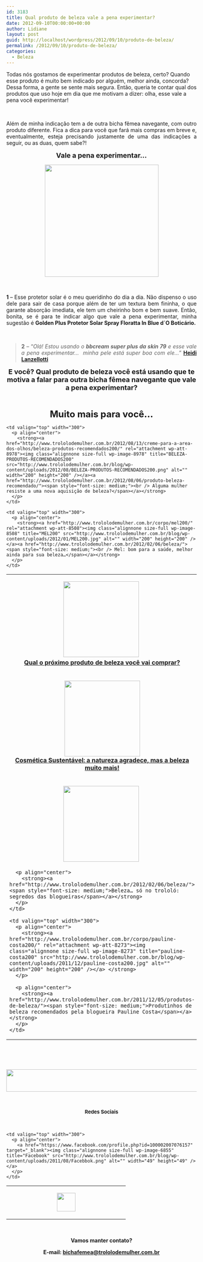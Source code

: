 ```yaml
---
id: 3183
title: Qual produto de beleza vale a pena experimentar?
date: 2012-09-10T00:00:00+00:00
author: Lidiane
layout: post
guid: http://localhost/wordpress/2012/09/10/produto-de-beleza/
permalink: /2012/09/10/produto-de-beleza/
categories:
  - Beleza
---
```

Todas nós gostamos de experimentar produtos de beleza, certo? Quando esse produto é muito bem indicado por alguém, melhor ainda, concorda? Dessa forma, a gente se sente mais segura. Então, queria te contar qual dos produtos que uso hoje em dia que me motivam a dizer: olha, esse vale a pena você experimentar!

&nbsp;

<p align="justify">
  Além de minha indicação tem a de outra bicha fêmea navegante, com outro produto diferente. Fica a dica para você que fará mais compras em breve e, eventualmente, esteja precisando justamente de uma das indicações a seguir, ou as duas, quem sabe?!
</p>

<!--more-->

<p align="center">
  <strong><span style="font-size: large;">Vale a pena experimentar…</span></strong>
</p>

<p align="center">
  <a href="http://www.trololodemulher.com.br/?attachment_id=9110" rel="attachment wp-att-9110"><img class="alignnone size-full wp-image-9110" title="PRODUTOS-BELEZA" src="http://www.trololodemulher.com.br/blog/wp-content/uploads/2012/09/PRODUTOS-BELEZA.png" alt="" width="301" height="296" /></a>
</p>

&nbsp;

<p align="justify">
  <strong>1 </strong>– Esse protetor solar é o meu queridinho do dia a dia. Não dispenso o uso dele para sair de casa porque além de ter um textura bem fininha, o que garante absorção imediata, ele tem um cheirinho bom e bem suave. Então, bonita, se é para te indicar algo que vale a pena experimentar, minha sugestão é <strong>Golden Plus Protetor Solar Spray Floratta In Blue d´O Boticário.</strong>
</p>

&nbsp;

> <p align="justify">
>   <strong>2</strong> &#8211; “<em>Olá! Estou usando o <strong>bbcream super plus da skin 79</strong> e esse vale a pena experimentar&#8230;  minha pele está super boa com ele&#8230;” </em><strong><a href="http://heidilanzellotti.wordpress.com/" target="_blank">Heidi Lanzellotti</a></strong>
> </p>

<p align="center">
  <strong><span style="font-size: large;">E você? Qual produto de beleza você está usando que te motiva a falar para outra bicha fêmea navegante que vale a pena experimentar?</span></strong>
</p>

&nbsp;

<p align="center">
  <strong><span style="font-size: x-large;">Muito mais para você…</span></strong>
</p>

<table width="600" border="0" cellspacing="0" cellpadding="2">
  <tr>
    <td valign="top" width="300">
      <p align="center">
        <strong><a href="http://www.trololodemulher.com.br/?attachment_id=9078" rel="attachment wp-att-9078"><img class="alignnone size-full wp-image-9078" title="mulher pensando200" src="http://www.trololodemulher.com.br/blog/wp-content/uploads/2012/08/mulher-pensando200.jpg" alt="" width="200" height="200" /></a> <a href="http://www.trololodemulher.com.br/2012/09/03/produto-de-beleza-compras/"><span style="font-size: medium;"><br /> Qual o próximo produto de beleza você vai comprar?</span></a></strong>
      </p>
    </td>
    
    <td valign="top" width="300">
      <p align="center">
        <strong><a href="http://www.trololodemulher.com.br/2012/08/13/creme-para-a-area-dos-olhos/beleza-produtos-recomendados200/" rel="attachment wp-att-8978"><img class="alignnone size-full wp-image-8978" title="BELEZA-PRODUTOS-RECOMENDADOS200" src="http://www.trololodemulher.com.br/blog/wp-content/uploads/2012/08/BELEZA-PRODUTOS-RECOMENDADOS200.png" alt="" width="200" height="200" /></a><a href="http://www.trololodemulher.com.br/2012/08/06/produto-beleza-recomendado/"><span style="font-size: medium;"><br /> Alguma mulher resiste a uma nova aquisição de beleza?</span></a></strong>
      </p>
    </td>
  </tr>
  
  <tr>
    <td valign="top" width="300">
      <p align="center">
        <strong><a href="http://www.trololodemulher.com.br/2012/06/22/zum-zum-verde-sustentabilidade/cosmetica-sustentavel200/" rel="attachment wp-att-8754"><img class="alignnone size-full wp-image-8754" title="COSMETICA SUSTENTAVEL200" src="http://www.trololodemulher.com.br/blog/wp-content/uploads/2012/06/COSMETICA-SUSTENTAVEL200.png" alt="" width="200" height="200" /></a><br /> <a href="http://www.trololodemulher.com.br/2012/06/21/cosmetica-sustentavel/"><span style="font-size: medium;">Cosmética Sustentável: a natureza agradece, mas a beleza muito mais!</span></a></strong>
      </p>
    </td>
    
    <td valign="top" width="300">
      <p align="center">
        <strong><a href="http://www.trololodemulher.com.br/corpo/mel200/" rel="attachment wp-att-8508"><img class="alignnone size-full wp-image-8508" title="MEL200" src="http://www.trololodemulher.com.br/blog/wp-content/uploads/2012/01/MEL200.jpg" alt="" width="200" height="200" /></a><a href="http://www.trololodemulher.com.br/2012/02/06/beleza/"><span style="font-size: medium;"><br /> Mel: bom para a saúde, melhor ainda para sua beleza…</span></a></strong>
      </p>
    </td>
  </tr>
  
  <tr>
    <td valign="top" width="300">
      <p align="center">
        <strong><a href="http://www.trololodemulher.com.br/2012/01/02/maos-e-unhas/keka200/" rel="attachment wp-att-8347"><img class="alignnone size-full wp-image-8347" title="Keka200" src="http://www.trololodemulher.com.br/blog/wp-content/uploads/2011/12/Keka200.png" alt="" width="200" height="200" /></a> </strong>
      </p>
      
      <p align="center">
        <strong><a href="http://www.trololodemulher.com.br/2012/02/06/beleza/"><span style="font-size: medium;">Beleza… só no trololó: segredos das blogueiras</span></a></strong>
      </p>
    </td>
    
    <td valign="top" width="300">
      <p align="center">
        <strong><a href="http://www.trololodemulher.com.br/corpo/pauline-costa200/" rel="attachment wp-att-8273"><img class="alignnone size-full wp-image-8273" title="pauline-costa200" src="http://www.trololodemulher.com.br/blog/wp-content/uploads/2011/12/pauline-costa200.jpg" alt="" width="200" height="200" /></a> </strong>
      </p>
      
      <p align="center">
        <strong><a href="http://www.trololodemulher.com.br/2011/12/05/produtos-de-beleza/"><span style="font-size: medium;">Produtinhos de beleza recomendados pela blogueira Pauline Costa</span></a></strong>
      </p>
    </td>
  </tr>
</table>

&nbsp;

&nbsp;

<p align="center">
  <a href="http://feedburner.google.com/fb/a/mailverify?uri=blogbichafemea&loc=pt_BR" target="_blank"><img class="alignnone size-full wp-image-8451" title="Assine o Bicha Fêmea grátis!" src="http://www.trololodemulher.com.br/blog/wp-content/uploads/2012/01/rodapé.png" alt="" width="600" height="59" /></a>
</p>

&nbsp;

<p align="center">
  <strong><span style="font-size: small;">Redes Sociais</span></strong>
</p>

&nbsp;

<table width="600" border="0" cellspacing="0" cellpadding="2">
  <tr>
    <td valign="top" width="300">
      <p align="center">
        <a href="https://twitter.com/#%21/bichafemea" target="_blank"><img class="alignnone size-full wp-image-6857" title="Twitter" src="http://www.trololodemulher.com.br/blog/wp-content/uploads/2011/08/Twitter.png" alt="" width="49" height="49" /></a>
      </p>
    </td>
    
    <td valign="top" width="300">
      <p align="center">
        <a href="https://www.facebook.com/profile.php?id=100002007076157" target="_blank"><img class="alignnone size-full wp-image-6855" title="Facebook" src="http://www.trololodemulher.com.br/blog/wp-content/uploads/2011/08/Facebbok.png" alt="" width="49" height="49" /></a>
      </p>
    </td>
  </tr>
</table>

&nbsp;

<p align="center">
  <strong>Vamos manter contato?</strong>
</p>

<p align="center">
  <strong>E-mail: <a href="mailto:bichafemea@trololodemulher.com.br">bichafemea@trololodemulher.com.br</a></strong>
</p>